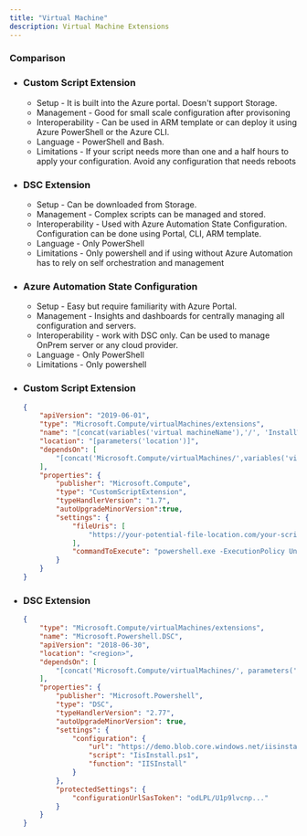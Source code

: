 ```yaml
---
title: "Virtual Machine"
description: Virtual Machine Extensions
---
```


### Comparison
- ### Custom Script Extension
    - Setup - It is built into the Azure portal. Doesn't support Storage.
    - Management - Good for small scale configuration after provisoning
    - Interoperability - Can be used in ARM template or can deploy it using Azure PowerShell or the Azure CLI.
    - Language - PowerShell and Bash.
    - Limitations - If your script needs more than one and a half hours to apply your configuration. Avoid any configuration that needs reboots
- ### DSC Extension
    - Setup - Can be downloaded from Storage.
    - Management - Complex scripts can be managed and stored.
    - Interoperability - Used with Azure Automation State Configuration. Configuration can be done using Portal, CLI, ARM template.
    - Language - Only PowerShell
    - Limitations - Only powershell and if using without Azure Automation has to rely on self orchestration and management
- ### Azure Automation State Configuration
    - Setup - Easy but require familiarity with Azure Portal.
    - Management - Insights and dashboards for centrally managing all configuration and servers.
    - Interoperability - work with DSC only. Can be used to manage OnPrem server or any cloud provider.
    - Language - Only PowerShell
    - Limitations - Only powershell

- ### Custom Script Extension
    ```json
    {
        "apiVersion": "2019-06-01",
        "type": "Microsoft.Compute/virtualMachines/extensions",
        "name": "[concat(variables('virtual machineName'),'/', 'InstallWebServer')]",
        "location": "[parameters('location')]",
        "dependsOn": [
            "[concat('Microsoft.Compute/virtualMachines/',variables('virtual machineName'))]"
        ],
        "properties": {
            "publisher": "Microsoft.Compute",
            "type": "CustomScriptExtension",
            "typeHandlerVersion": "1.7",
            "autoUpgradeMinorVersion":true,
            "settings": {
                "fileUris": [
                    "https://your-potential-file-location.com/your-script-file.ps1"
                ],
                "commandToExecute": "powershell.exe -ExecutionPolicy Unrestricted -File your-script-file.ps1"
           	}
        }
    }
    ```

- ### DSC Extension
    ```json
    {
    	"type": "Microsoft.Compute/virtualMachines/extensions",
    	"name": "Microsoft.Powershell.DSC",
    	"apiVersion": "2018-06-30",
    	"location": "<region>",
    	"dependsOn": [
    		"[concat('Microsoft.Compute/virtualMachines/', parameters('virtual machineName'))]"
    	],
    	"properties": {
    		"publisher": "Microsoft.Powershell",
    		"type": "DSC",
    		"typeHandlerVersion": "2.77",
    		"autoUpgradeMinorVersion": true,
    		"settings": {
    			"configuration": {
    				"url": "https://demo.blob.core.windows.net/iisinstall.zip",
    				"script": "IisInstall.ps1",
    				"function": "IISInstall"
    			}
    		},
    		"protectedSettings": {
    			"configurationUrlSasToken": "odLPL/U1p9lvcnp..."
    		}
    	}
    }
    ```

